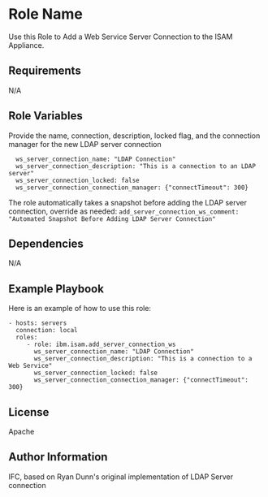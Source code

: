 Role Name
=========

Use this Role to Add a Web Service Server Connection to the ISAM Appliance.

Requirements
------------
N/A

Role Variables
--------------

Provide the name, connection, description, locked flag, and the connection manager for the new LDAP server connection
```
  ws_server_connection_name: "LDAP Connection"
  ws_server_connection_description: "This is a connection to an LDAP server"
  ws_server_connection_locked: false
  ws_server_connection_connection_manager: {"connectTimeout": 300}
```

The role automatically takes a snapshot before adding the LDAP server connection, override as needed:
`add_server_connection_ws_comment: "Automated Snapshot Before Adding LDAP Server Connection"`

Dependencies
------------
N/A

Example Playbook
----------------

Here is an example of how to use this role:

    - hosts: servers
      connection: local
      roles:
         - role: ibm.isam.add_server_connection_ws
           ws_server_connection_name: "LDAP Connection"
           ws_server_connection_description: "This is a connection to a Web Service"
           ws_server_connection_locked: false
           ws_server_connection_connection_manager: {"connectTimeout": 300}


License
-------

Apache

Author Information
------------------

IFC, based on Ryan Dunn's original implementation of LDAP Server connection
